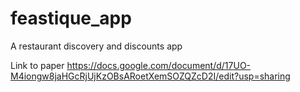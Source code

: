 # feastique_app
 A restaurant discovery and discounts app

Link to paper https://docs.google.com/document/d/17UO-M4iongw8jaHGcRjUjKzOBsARoetXemSOZQZcD2I/edit?usp=sharing
